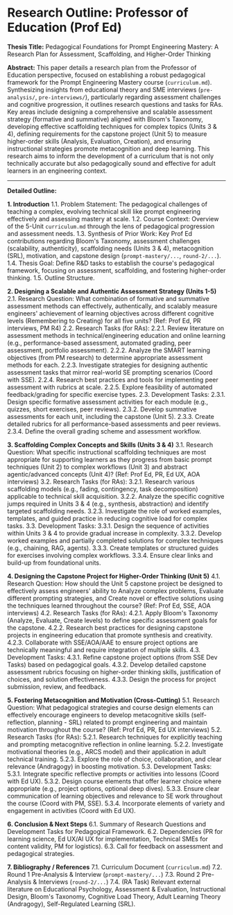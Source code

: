 # Research Outline: Professor of Education (Prof Ed)

**Thesis Title:** Pedagogical Foundations for Prompt Engineering Mastery: A Research Plan for Assessment, Scaffolding, and Higher-Order Thinking

**Abstract:** This paper details a research plan from the Professor of Education perspective, focused on establishing a robust pedagogical framework for the Prompt Engineering Mastery course (`curriculum.md`). Synthesizing insights from educational theory and SME interviews (`pre-analysis/`, `pre-interviews/`), particularly regarding assessment challenges and cognitive progression, it outlines research questions and tasks for RAs. Key areas include designing a comprehensive and scalable assessment strategy (formative and summative) aligned with Bloom's Taxonomy, developing effective scaffolding techniques for complex topics (Units 3 & 4), defining requirements for the capstone project (Unit 5) to measure higher-order skills (Analysis, Evaluation, Creation), and ensuring instructional strategies promote metacognition and deep learning. This research aims to inform the development of a curriculum that is not only technically accurate but also pedagogically sound and effective for adult learners in an engineering context.

---

**Detailed Outline:**

**1. Introduction**
    1.1. Problem Statement: The pedagogical challenges of teaching a complex, evolving technical skill like prompt engineering effectively and assessing mastery at scale.
    1.2. Course Context: Overview of the 5-Unit `curriculum.md` through the lens of pedagogical progression and assessment needs.
    1.3. Synthesis of Prior Work: Key Prof Ed contributions regarding Bloom's Taxonomy, assessment challenges (scalability, authenticity), scaffolding needs (Units 3 & 4), metacognition (SRL), motivation, and capstone design (`prompt-mastery/...`, `round-2/...`).
    1.4. Thesis Goal: Define R&D tasks to establish the course's pedagogical framework, focusing on assessment, scaffolding, and fostering higher-order thinking.
    1.5. Outline Structure.

**2. Designing a Scalable and Authentic Assessment Strategy (Units 1-5)**
    2.1. Research Question: What combination of formative and summative assessment methods can effectively, authentically, and scalably measure engineers' achievement of learning objectives across different cognitive levels (Remembering to Creating) for all five units? (Ref: Prof Ed, PR interviews, PM R4)
    2.2. Research Tasks (for RAs):
        2.2.1. Review literature on assessment methods in technical/engineering education and online learning (e.g., performance-based assessment, automated grading, peer assessment, portfolio assessment).
        2.2.2. Analyze the SMART learning objectives (from PM research) to determine appropriate assessment methods for each.
        2.2.3. Investigate strategies for designing authentic assessment tasks that mirror real-world SE prompting scenarios (Coord with SSE).
        2.2.4. Research best practices and tools for implementing peer assessment with rubrics at scale.
        2.2.5. Explore feasibility of automated feedback/grading for specific exercise types.
    2.3. Development Tasks:
        2.3.1. Design specific formative assessment activities for each module (e.g., quizzes, short exercises, peer reviews).
        2.3.2. Develop summative assessments for each unit, including the capstone (Unit 5).
        2.3.3. Create detailed rubrics for all performance-based assessments and peer reviews.
        2.3.4. Define the overall grading scheme and assessment workflow.

**3. Scaffolding Complex Concepts and Skills (Units 3 & 4)**
    3.1. Research Question: What specific instructional scaffolding techniques are most appropriate for supporting learners as they progress from basic prompt techniques (Unit 2) to complex workflows (Unit 3) and abstract agentic/advanced concepts (Unit 4)? (Ref: Prof Ed, PR, Ed UX, AOA interviews)
    3.2. Research Tasks (for RAs):
        3.2.1. Research various scaffolding models (e.g., fading, contingency, task decomposition) applicable to technical skill acquisition.
        3.2.2. Analyze the specific cognitive jumps required in Units 3 & 4 (e.g., synthesis, abstraction) and identify targeted scaffolding needs.
        3.2.3. Investigate the role of worked examples, templates, and guided practice in reducing cognitive load for complex tasks.
    3.3. Development Tasks:
        3.3.1. Design the sequence of activities within Units 3 & 4 to provide gradual increase in complexity.
        3.3.2. Develop worked examples and partially completed solutions for complex techniques (e.g., chaining, RAG, agents).
        3.3.3. Create templates or structured guides for exercises involving complex workflows.
        3.3.4. Ensure clear links and build-up from foundational units.

**4. Designing the Capstone Project for Higher-Order Thinking (Unit 5)**
    4.1. Research Question: How should the Unit 5 capstone project be designed to effectively assess engineers' ability to Analyze complex problems, Evaluate different prompting strategies, and Create novel or effective solutions using the techniques learned throughout the course? (Ref: Prof Ed, SSE, AOA interviews)
    4.2. Research Tasks (for RAs):
        4.2.1. Apply Bloom's Taxonomy (Analyze, Evaluate, Create levels) to define specific assessment goals for the capstone.
        4.2.2. Research best practices for designing capstone projects in engineering education that promote synthesis and creativity.
        4.2.3. Collaborate with SSE/AOA/AAE to ensure project options are technically meaningful and require integration of multiple skills.
    4.3. Development Tasks:
        4.3.1. Refine capstone project options (from SSE Dev Tasks) based on pedagogical goals.
        4.3.2. Develop detailed capstone assessment rubrics focusing on higher-order thinking skills, justification of choices, and solution effectiveness.
        4.3.3. Design the process for project submission, review, and feedback.

**5. Fostering Metacognition and Motivation (Cross-Cutting)**
    5.1. Research Question: What pedagogical strategies and course design elements can effectively encourage engineers to develop metacognitive skills (self-reflection, planning - SRL) related to prompt engineering and maintain motivation throughout the course? (Ref: Prof Ed, PR, Ed UX interviews)
    5.2. Research Tasks (for RAs):
        5.2.1. Research techniques for explicitly teaching and prompting metacognitive reflection in online learning.
        5.2.2. Investigate motivational theories (e.g., ARCS model) and their application in adult technical training.
        5.2.3. Explore the role of choice, collaboration, and clear relevance (Andragogy) in boosting motivation.
    5.3. Development Tasks:
        5.3.1. Integrate specific reflective prompts or activities into lessons (Coord with Ed UX).
        5.3.2. Design course elements that offer learner choice where appropriate (e.g., project options, optional deep dives).
        5.3.3. Ensure clear communication of learning objectives and relevance to SE work throughout the course (Coord with PM, SSE).
        5.3.4. Incorporate elements of variety and engagement in activities (Coord with Ed UX).

**6. Conclusion & Next Steps**
    6.1. Summary of Research Questions and Development Tasks for Pedagogical Framework.
    6.2. Dependencies (PR for learning science, Ed UX/AI UX for implementation, Technical SMEs for content validity, PM for logistics).
    6.3. Call for feedback on assessment and pedagogical strategies.

**7. Bibliography / References**
    7.1. Curriculum Document (`curriculum.md`)
    7.2. Round 1 Pre-Analysis & Interview (`prompt-mastery/...`)
    7.3. Round 2 Pre-Analysis & Interviews (`round-2/...`)
    7.4. (RA Task) Relevant external literature on Educational Psychology, Assessment & Evaluation, Instructional Design, Bloom's Taxonomy, Cognitive Load Theory, Adult Learning Theory (Andragogy), Self-Regulated Learning (SRL). 